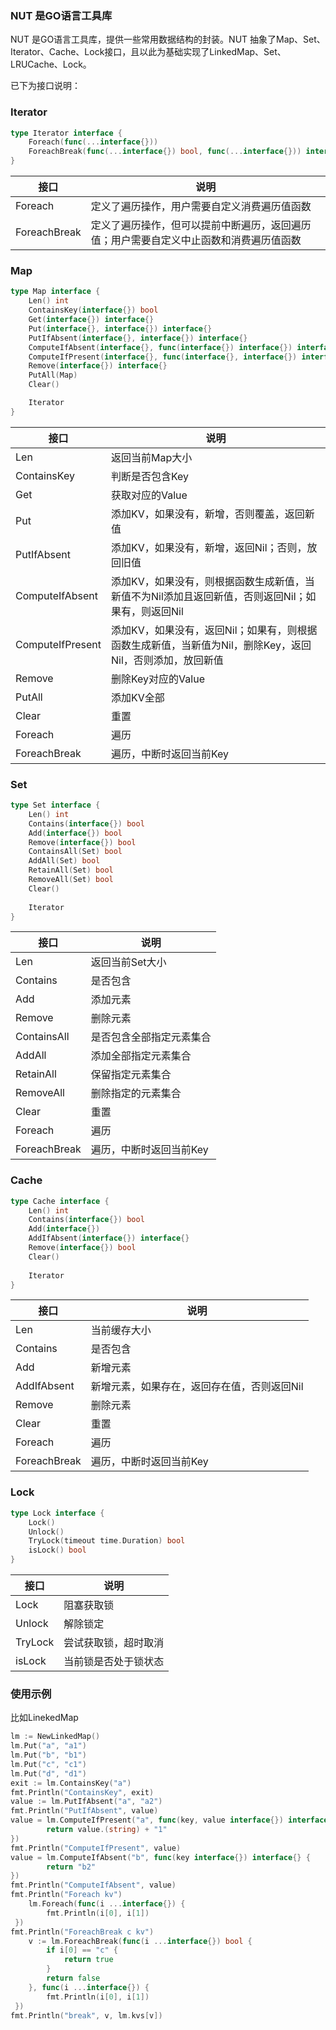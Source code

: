 ### NUT 是GO语言工具库

NUT 是GO语言工具库，提供一些常用数据结构的封装。NUT 抽象了Map、Set、Iterator、Cache、Lock接口，且以此为基础实现了LinkedMap、Set、LRUCache、Lock。

已下为接口说明：

### Iterator

```go
type Iterator interface {
	Foreach(func(...interface{}))
	ForeachBreak(func(...interface{}) bool, func(...interface{})) interface{}
}
```

| 接口           | 说明                                       |
| ------------ | ---------------------------------------- |
| Foreach      | 定义了遍历操作，用户需要自定义消费遍历值函数                   |
| ForeachBreak | 定义了遍历操作，但可以提前中断遍历，返回遍历值；用户需要自定义中止函数和消费遍历值函数 |



### Map

```go
type Map interface {
	Len() int
	ContainsKey(interface{}) bool
	Get(interface{}) interface{}
	Put(interface{}, interface{}) interface{}
	PutIfAbsent(interface{}, interface{}) interface{}
	ComputeIfAbsent(interface{}, func(interface{}) interface{}) interface{}
	ComputeIfPresent(interface{}, func(interface{}, interface{}) interface{}) interface{}
	Remove(interface{}) interface{}
	PutAll(Map)
	Clear()

	Iterator
}
```

| 接口               | 说明                                       |
| ---------------- | ---------------------------------------- |
| Len              | 返回当前Map大小                                |
| ContainsKey      | 判断是否包含Key                                |
| Get              | 获取对应的Value                               |
| Put              | 添加KV，如果没有，新增，否则覆盖，返回新值                   |
| PutIfAbsent      | 添加KV，如果没有，新增，返回Nil；否则，放回旧值               |
| ComputeIfAbsent  | 添加KV，如果没有，则根据函数生成新值，当新值不为Nil添加且返回新值，否则返回Nil；如果有，则返回Nil |
| ComputeIfPresent | 添加KV，如果没有，返回Nil；如果有，则根据函数生成新值，当新值为Nil，删除Key，返回Nil，否则添加，放回新值 |
| Remove           | 删除Key对应的Value                            |
| PutAll           | 添加KV全部                                   |
| Clear            | 重置                                       |
| Foreach          | 遍历                                       |
| ForeachBreak     | 遍历，中断时返回当前Key                            |



### Set

```go
type Set interface {
	Len() int
	Contains(interface{}) bool
	Add(interface{}) bool
	Remove(interface{}) bool
	ContainsAll(Set) bool
	AddAll(Set) bool
	RetainAll(Set) bool
	RemoveAll(Set) bool
	Clear()
	
	Iterator
}
```

| 接口           | 说明            |
| ------------ | ------------- |
| Len          | 返回当前Set大小     |
| Contains     | 是否包含          |
| Add          | 添加元素          |
| Remove       | 删除元素          |
| ContainsAll  | 是否包含全部指定元素集合  |
| AddAll       | 添加全部指定元素集合    |
| RetainAll    | 保留指定元素集合      |
| RemoveAll    | 删除指定的元素集合     |
| Clear        | 重置            |
| Foreach      | 遍历            |
| ForeachBreak | 遍历，中断时返回当前Key |



### Cache

```go
type Cache interface {
	Len() int
	Contains(interface{}) bool
	Add(interface{})
	AddIfAbsent(interface{}) interface{}
	Remove(interface{}) bool
	Clear()
	
	Iterator
}
```

| 接口           | 说明                      |
| ------------ | ----------------------- |
| Len          | 当前缓存大小                  |
| Contains     | 是否包含                    |
| Add          | 新增元素                    |
| AddIfAbsent  | 新增元素，如果存在，返回存在值，否则返回Nil |
| Remove       | 删除元素                    |
| Clear        | 重置                      |
| Foreach      | 遍历                      |
| ForeachBreak | 遍历，中断时返回当前Key           |



### Lock

```go
type Lock interface {
	Lock()
	Unlock()
	TryLock(timeout time.Duration) bool
	isLock() bool
}
```

| 接口      | 说明         |
| ------- | ---------- |
| Lock    | 阻塞获取锁      |
| Unlock  | 解除锁定       |
| TryLock | 尝试获取锁，超时取消 |
| isLock  | 当前锁是否处于锁状态 |



### 使用示例

比如LinekedMap

```go
lm := NewLinkedMap()
lm.Put("a", "a1")
lm.Put("b", "b1")
lm.Put("c", "c1")
lm.Put("d", "d1")
exit := lm.ContainsKey("a")
fmt.Println("ContainsKey", exit)
value := lm.PutIfAbsent("a", "a2")
fmt.Println("PutIfAbsent", value)
value = lm.ComputeIfPresent("a", func(key, value interface{}) interface{} {
		return value.(string) + "1"
})
fmt.Println("ComputeIfPresent", value)
value = lm.ComputeIfAbsent("b", func(key interface{}) interface{} {
		return "b2"
})
fmt.Println("ComputeIfAbsent", value)
fmt.Println("Foreach kv")
	lm.Foreach(func(i ...interface{}) {
		fmt.Println(i[0], i[1])
 })
fmt.Println("ForeachBreak c kv")
	v := lm.ForeachBreak(func(i ...interface{}) bool {
		if i[0] == "c" {
			return true
		}
		return false
	}, func(i ...interface{}) {
		fmt.Println(i[0], i[1])
 })
fmt.Println("break", v, lm.kvs[v])
```
